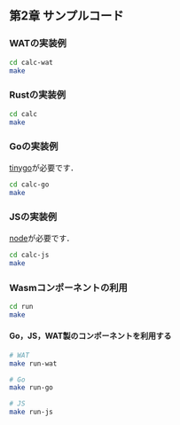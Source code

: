 ## 第2章 サンプルコード

### WATの実装例

```sh
cd calc-wat
make
```

### Rustの実装例

```sh
cd calc
make
```

### Goの実装例

[tinygo](https://tinygo.org/)が必要です．

```sh
cd calc-go
make
```

### JSの実装例

[node](https://nodejs.org/)が必要です．

```sh
cd calc-js
make
```

### Wasmコンポーネントの利用

```sh
cd run
make
```

#### Go，JS，WAT製のコンポーネントを利用する

```sh
# WAT
make run-wat

# Go
make run-go

# JS
make run-js
```
